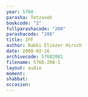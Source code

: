 ```yaml
---
year: 5768
parasha: Tetzaveh
bookcode: "2"
fullparashacode: "208"
parashacode: "208"
title: IFF
author: Rabbi Eliezer Hirsch
date: 2008-02-16
archivecode: 57682081
filename: 5768-208-1
layout: audio
moment: 
shabbat: 
occasion: 
---
```

